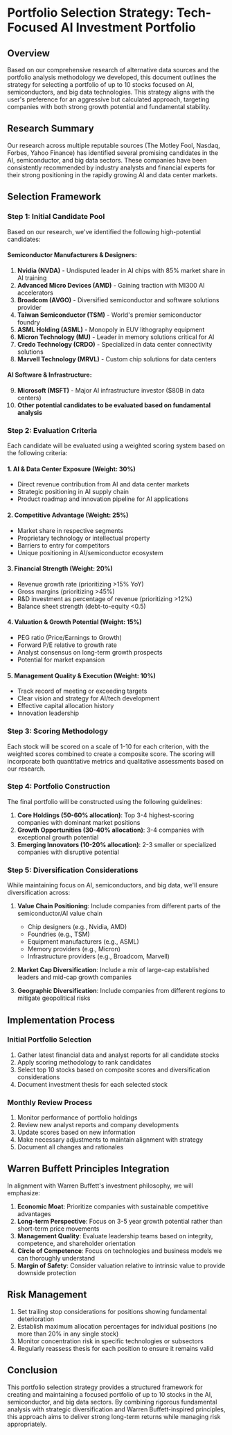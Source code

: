 # Portfolio Selection Strategy: Tech-Focused AI Investment Portfolio

## Overview
Based on our comprehensive research of alternative data sources and the portfolio analysis methodology we developed, this document outlines the strategy for selecting a portfolio of up to 10 stocks focused on AI, semiconductors, and big data technologies. This strategy aligns with the user's preference for an aggressive but calculated approach, targeting companies with both strong growth potential and fundamental stability.

## Research Summary
Our research across multiple reputable sources (The Motley Fool, Nasdaq, Forbes, Yahoo Finance) has identified several promising candidates in the AI, semiconductor, and big data sectors. These companies have been consistently recommended by industry analysts and financial experts for their strong positioning in the rapidly growing AI and data center markets.

## Selection Framework

### Step 1: Initial Candidate Pool
Based on our research, we've identified the following high-potential candidates:

#### Semiconductor Manufacturers & Designers:
1. **Nvidia (NVDA)** - Undisputed leader in AI chips with 85% market share in AI training
2. **Advanced Micro Devices (AMD)** - Gaining traction with MI300 AI accelerators
3. **Broadcom (AVGO)** - Diversified semiconductor and software solutions provider
4. **Taiwan Semiconductor (TSM)** - World's premier semiconductor foundry
5. **ASML Holding (ASML)** - Monopoly in EUV lithography equipment
6. **Micron Technology (MU)** - Leader in memory solutions critical for AI
7. **Credo Technology (CRDO)** - Specialized in data center connectivity solutions
8. **Marvell Technology (MRVL)** - Custom chip solutions for data centers

#### AI Software & Infrastructure:
9. **Microsoft (MSFT)** - Major AI infrastructure investor ($80B in data centers)
10. **Other potential candidates to be evaluated based on fundamental analysis**

### Step 2: Evaluation Criteria
Each candidate will be evaluated using a weighted scoring system based on the following criteria:

#### 1. AI & Data Center Exposure (Weight: 30%)
- Direct revenue contribution from AI and data center markets
- Strategic positioning in AI supply chain
- Product roadmap and innovation pipeline for AI applications

#### 2. Competitive Advantage (Weight: 25%)
- Market share in respective segments
- Proprietary technology or intellectual property
- Barriers to entry for competitors
- Unique positioning in AI/semiconductor ecosystem

#### 3. Financial Strength (Weight: 20%)
- Revenue growth rate (prioritizing >15% YoY)
- Gross margins (prioritizing >45%)
- R&D investment as percentage of revenue (prioritizing >12%)
- Balance sheet strength (debt-to-equity <0.5)

#### 4. Valuation & Growth Potential (Weight: 15%)
- PEG ratio (Price/Earnings to Growth)
- Forward P/E relative to growth rate
- Analyst consensus on long-term growth prospects
- Potential for market expansion

#### 5. Management Quality & Execution (Weight: 10%)
- Track record of meeting or exceeding targets
- Clear vision and strategy for AI/tech development
- Effective capital allocation history
- Innovation leadership

### Step 3: Scoring Methodology
Each stock will be scored on a scale of 1-10 for each criterion, with the weighted scores combined to create a composite score. The scoring will incorporate both quantitative metrics and qualitative assessments based on our research.

### Step 4: Portfolio Construction
The final portfolio will be constructed using the following guidelines:

1. **Core Holdings (50-60% allocation)**: Top 3-4 highest-scoring companies with dominant market positions
2. **Growth Opportunities (30-40% allocation)**: 3-4 companies with exceptional growth potential
3. **Emerging Innovators (10-20% allocation)**: 2-3 smaller or specialized companies with disruptive potential

### Step 5: Diversification Considerations
While maintaining focus on AI, semiconductors, and big data, we'll ensure diversification across:

1. **Value Chain Positioning**: Include companies from different parts of the semiconductor/AI value chain
   - Chip designers (e.g., Nvidia, AMD)
   - Foundries (e.g., TSM)
   - Equipment manufacturers (e.g., ASML)
   - Memory providers (e.g., Micron)
   - Infrastructure providers (e.g., Broadcom, Marvell)

2. **Market Cap Diversification**: Include a mix of large-cap established leaders and mid-cap growth companies

3. **Geographic Diversification**: Include companies from different regions to mitigate geopolitical risks

## Implementation Process

### Initial Portfolio Selection
1. Gather latest financial data and analyst reports for all candidate stocks
2. Apply scoring methodology to rank candidates
3. Select top 10 stocks based on composite scores and diversification considerations
4. Document investment thesis for each selected stock

### Monthly Review Process
1. Monitor performance of portfolio holdings
2. Review new analyst reports and company developments
3. Update scores based on new information
4. Make necessary adjustments to maintain alignment with strategy
5. Document all changes and rationales

## Warren Buffett Principles Integration
In alignment with Warren Buffett's investment philosophy, we will emphasize:

1. **Economic Moat**: Prioritize companies with sustainable competitive advantages
2. **Long-term Perspective**: Focus on 3-5 year growth potential rather than short-term price movements
3. **Management Quality**: Evaluate leadership teams based on integrity, competence, and shareholder orientation
4. **Circle of Competence**: Focus on technologies and business models we can thoroughly understand
5. **Margin of Safety**: Consider valuation relative to intrinsic value to provide downside protection

## Risk Management
1. Set trailing stop considerations for positions showing fundamental deterioration
2. Establish maximum allocation percentages for individual positions (no more than 20% in any single stock)
3. Monitor concentration risk in specific technologies or subsectors
4. Regularly reassess thesis for each position to ensure it remains valid

## Conclusion
This portfolio selection strategy provides a structured framework for creating and maintaining a focused portfolio of up to 10 stocks in the AI, semiconductor, and big data sectors. By combining rigorous fundamental analysis with strategic diversification and Warren Buffett-inspired principles, this approach aims to deliver strong long-term returns while managing risk appropriately.
